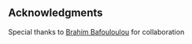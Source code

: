## Acknowledgments

Special thanks to [Brahim Bafouloulou](https://github.com/brahimbafou) for collaboration

